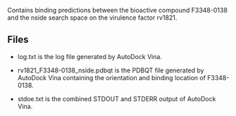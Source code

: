 Contains binding predictions between the bioactive compound F3348-0138 and the nside search space on the virulence factor rv1821.

## Files

- log.txt is the log file generated by AutoDock Vina.

- rv1821_F3348-0138_nside.pdbqt is the PDBQT file generated by AutoDock Vina containing the orientation and binding location of F3348-0138.

- stdoe.txt is the combined STDOUT and STDERR output of AutoDock Vina.

